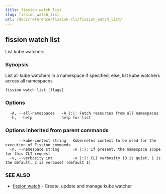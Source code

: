 ```yaml
---
title: fission watch list
slug: fission_watch_list
url: /docs/reference/fission-cli/fission_watch_list/
---
```

## fission watch list

List kube watchers

### Synopsis

List all kube watchers in a namespace if specified, else, list kube watchers across all namespaces

```
fission watch list [flags]
```

### Options

```
  -A, --all-namespaces   -A |:|: Fetch resources from all namespaces
  -h, --help             help for list
```

### Options inherited from parent commands

```
      --kube-context string   Kubernetes context to be used for the execution of Fission commands
  -n, --namespace string      -n |:|: If present, the namespace scope for this CLI request
  -v, --verbosity int         -v |:|: CLI verbosity (0 is quiet, 1 is the default, 2 is verbose) (default 1)
```

### SEE ALSO

* [fission watch](/docs/reference/fission-cli/fission_watch/)	 - Create, update and manage kube watcher

